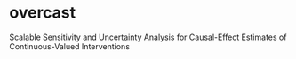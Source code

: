 # overcast
Scalable Sensitivity and Uncertainty Analysis for Causal-Effect Estimates of Continuous-Valued Interventions

